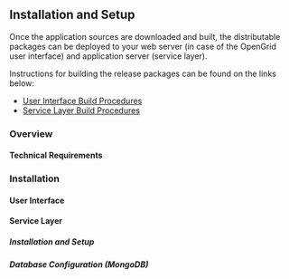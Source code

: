 ## Installation and Setup
Once the application sources are downloaded and built, the distributable packages can be deployed to your web server (in case of the OpenGrid user interface) and application server (service layer).

Instructions for building the release packages can be found on the links below:
* [User Interface Build Procedures](https://github.com/Chicago/opengrid/blob/master/docs/Build%20Procedures.md)
* [Service Layer Build Procedures](https://github.com/Chicago/opengrid/blob/master/docs/Build%20Procedures.md)

### Overview
#### Technical Requirements



### Installation
#### User Interface
#### Service Layer
##### Installation and Setup
##### Database Configuration (MongoDB)
